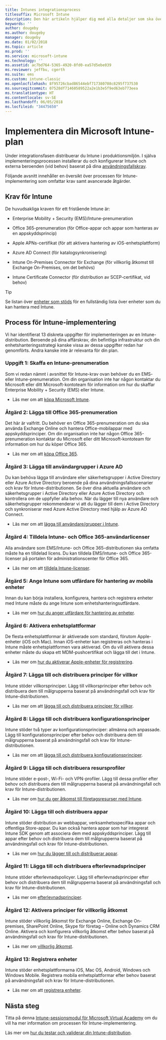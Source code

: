```yaml
---
title: Intunes integrationsprocess
titlesuffix: Microsoft Intune
description: Den här artikeln hjälper dig med alla detaljer som ska övervägas vid registreringen av en Microsoft Intune-molnlösning i din miljö.
keywords: ''
author: dougeby
ms.author: dougeby
manager: dougeby
ms.date: 01/02/2018
ms.topic: article
ms.prod: ''
ms.service: microsoft-intune
ms.technology: ''
ms.assetid: ac7bd764-5365-4920-8fd0-ea57d5ebe039
ms.reviewer: jeffbu, cgerth
ms.suite: ems
ms.custom: intune-classic
ms.openlocfilehash: 8f95726cbad86544ebf717380708c8295f737530
ms.sourcegitcommit: 07528df71460589522a2e1b3e5f9ed63eb773eea
ms.translationtype: HT
ms.contentlocale: sv-SE
ms.lasthandoff: 06/05/2018
ms.locfileid: "34475650"
---
```

# <a name="implement-your-microsoft-intune-plan"></a>Implementera din Microsoft Intune-plan

Under integrationsfasen distribuerar du Intune i produktionsmiljön. I själva implementeringsprocessen installerar du och konfigurerar Intune och externa beroenden (vid behov) baserat på dina [användningsfallskrav](planning-guide-requirements.md).

Följande avsnitt innehåller en översikt över processen för Intune-implementering som omfattar krav samt avancerade åtgärder.

## <a name="intune-requirements"></a>Krav för Intune

De huvudsakliga kraven för ett fristående Intune är:

-   Enterprise Mobility + Security (EMS)/Intune-prenumeration

-   Office 365-prenumeration (för Office-appar och appar som hanteras av en appskyddsprincip)

-   Apple APNs-certifikat (för att aktivera hantering av iOS-enhetsplattform)

-   Azure AD Connect (för katalogsynkronisering)

-   Intune On-Premises Connector för Exchange (för villkorlig åtkomst till Exchange On-Premises, om det behövs)

-   Intune Certificate Connector (för distribution av SCEP-certifikat, vid behov)

>[!TIP]
> Se listan över [enheter som stöds](supported-devices-browsers.md) för en fullständig lista över enheter som du kan hantera med Intune.

## <a name="intune-implementation-process"></a>Process för Intune-implementering

Vi har identifierat 13 diskreta uppgifter för implementeringen av en Intune-distribution. Beroende på dina affärskrav, din befintliga infrastruktur och din enhetshanteringsstrategi kanske vissa av dessa uppgifter redan har genomförts. Andra kanske inte är relevanta för din plan.

### <a name="task-1-get-an-intune-subscription"></a>Uppgift 1: Skaffa en Intune-prenumeration

Som vi redan nämnt i avsnittet för Intune-krav ovan behöver du en EMS- eller Intune-prenumeration. Om din organisation inte har någon kontaktar du Microsoft eller ditt Microsoft-kontoteam för information om hur du skaffar Enterprise Mobility + Security (EMS) eller Intune.

-   Läs mer om att [köpa Microsoft Intune](https://www.microsoft.com/cloud-platform/microsoft-intune-pricing).

### <a name="task-2-add-office-365-subscription"></a>Åtgärd 2: Lägga till Office 365-prenumeration

Det här är valfritt. Du behöver en Office 365-prenumeration om du ska använda Exchange Online och hantera Office-mobilappar med appskyddsprinciper. Om din organisation inte har någon Office 365-prenumeration kontaktar du Microsoft eller ditt Microsoft-kontoteam för information om hur du köper Office 365.

-   Läs mer om att [köpa Office 365](https://products.office.com/business/compare-office-365-for-business-plans).

### <a name="task-3-add-users-groups-in-azure-ad"></a>Åtgärd 3: Lägga till användargrupper i Azure AD

Du kan behöva lägga till användare eller säkerhetsgrupper i Active Directory eller Azure Active Directory beroende på dina användningsfallsscenarier och krav för Intune-distributionen. Se över dina aktuella användare och säkerhetsgrupper i Active Directory eller Azure Active Directory och kontrollera om de uppfyller alla behov. När du lägger till nya användare och säkerhetsgrupper rekommenderar vi att du lägger till dem i Active Directory och synkroniserar med Azure Active Directory med hjälp av Azure AD Connect.


-   Läs mer om att [lägga till användare/grupper i Intune](users-permissions-add.md).
<!---why not send them to the AAD connect topic? Question out to Andre: https://docs.microsoft.com/azure/active-directory/connect/active-directory-aadconnect--->



### <a name="task-4-assign-intune-and-office-365-user-licenses"></a>Åtgärd 4: Tilldela Intune- och Office 365-användarlicenser

Alla användare som EMS/Intune- och Office 365-distributionen ska omfatta måste ha en tilldelad licens. Du kan tilldela EMS/Intune- och Office 365-licenser på portalen för administrationscenter för Office 365.

-   Läs mer om att [tilldela Intune-licenser](licenses-assign.md).

### <a name="task-5-set-mobile-device-management-authority-to-intune"></a>Åtgärd 5: Ange Intune som utfärdare för hantering av mobila enheter

Innan du kan börja installera, konfigurera, hantera och registrera enheter med Intune måste du ange Intune som enhetshanteringsutfärdare.

-   Läs mer om [hur du anger utfärdare för hantering av enheter](mdm-authority-set.md).

### <a name="task-6-enable-device-platforms"></a>Åtgärd 6: Aktivera enhetsplattformar

De flesta enhetsplattformar är aktiverade som standard, förutom Apple-enheter (iOS och Mac). Innan iOS-enheter kan registreras och hanteras i Intune måste enhetsplattformen vara aktiverad. Om du vill aktivera dessa enheter måste du skapa ett MDM-pushcertifikat och lägga till det i Intune.

-   Läs mer om [hur du aktiverar Apple-enheter för registrering](apple-mdm-push-certificate-get.md).

### <a name="task-7-add-and-deploy-terms-and-conditions-policies"></a>Åtgärd 7: Lägga till och distribuera principer för villkor

Intune stöder villkorsprinciper. Lägg till villkorsprinciper efter behov och distribuera dem till målgrupperna baserat på användningsfall och krav för Intune-distributionen.

-   Läs mer om att [lägga till och distribuera principer för villkor](terms-and-conditions-create.md).

### <a name="task-8-add-and-deploy-configuration-policies"></a>Åtgärd 8: Lägga till och distribuera konfigurationsprinciper

Intune stöder två typer av konfigurationsprinciper: allmänna och anpassade. Lägg till konfigurationsprinciper efter behov och distribuera dem till målgrupperna baserat på användningsfall och krav för Intune-distributionen.

-   Läs mer om att [lägga till och distribuera konfigurationsprinciper](device-profiles.md).

### <a name="task-9-add-and-deploy-resource-profiles"></a>Åtgärd 9: Lägga till och distribuera resursprofiler

Intune stöder e-post-, Wi-Fi- och VPN-profiler. Lägg till dessa profiler efter behov och distribuera dem till målgrupperna baserat på användningsfall och krav för Intune-distributionen.

-   Läs mer om [hur du ger åtkomst till företagsresurser med Intune](device-profiles.md).

### <a name="task-10-add-and-deploy-apps"></a>Åtgärd 10: Lägga till och distribuera appar

Intune stöder distribution av webbappar, verksamhetsspecifika appar och offentliga Store-appar. Du kan också hantera appar som har integrerat Intune SDK genom att associera dem med appskyddsprinciper. Lägg till appar efter behov och distribuera dem till målgrupperna baserat på användningsfall och krav för Intune-distributionen.

-   Läs mer om [hur du lägger till och distribuerar appar](app-management.md).

### <a name="task-11-add-and-deploy-compliance-policies"></a>Åtgärd 11: Lägga till och distribuera efterlevnadsprinciper

Intune stöder efterlevnadspolicyer. Lägg till efterlevnadsprinciper efter behov och distribuera dem till målgrupperna baserat på användningsfall och krav för Intune-distributionen.

-   Läs mer om [efterlevnadsprinciper](device-compliance.md).

### <a name="task-12-enable-conditional-access-policies"></a>Åtgärd 12: Aktivera principer för villkorlig åtkomst

Intune stöder villkorlig åtkomst för Exchange Online, Exchange On-premises, SharePoint Online, Skype för företag – Online och Dynamics CRM Online. Aktivera och konfigurera villkorlig åtkomst efter behov baserat på användningsfall och krav för Intune-distributionen.

-   Läs mer om [villkorlig åtkomst](conditional-access.md).

### <a name="task-13-enroll-devices"></a>Åtgärd 13: Registrera enheter

Intune stöder enhetsplattformarna iOS, Mac OS, Android, Windows och Windows Mobile. Registrera mobila enhetsplattformar efter behov baserat på användningsfall och krav för Intune-distributionen.

-   Läs mer om att [registrera enheter](device-enrollment.md).


## <a name="next-steps"></a>Nästa steg

Titta på denna [Intune-sessionsmodul för Microsoft Virtual Academy](https://mva.microsoft.com/en-US/training-courses/deploying-microsoft-enterprise-mobility-suite-16408) om du vill ha mer information om processen för Intune-implementering.


Läs mer om [hur du testar och validerar din Intune-distribution](planning-guide-test-validation.md).
